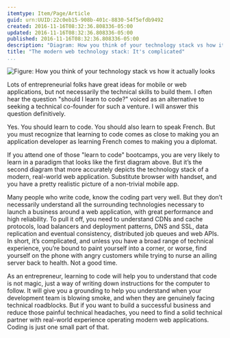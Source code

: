 ```yaml
---
itemtype: Item/Page/Article
guid: urn:UUID:22c0eb15-908b-401c-8830-54f5efdb9492
created: 2016-11-16T08:32:36.808336-05:00
updated: 2016-11-16T08:32:36.808336-05:00
published: 2016-11-16T08:32:36.808336-05:00
description: "Diagram: How you think of your technology stack vs how it actually looks."
title: "The modern web technology stack: It's complicated"
...
```


![Figure: How you think of your technology stack vs how it actually looks](/web-development/web-stack-its-complicated.svg)

Lots of entrepreneurial folks have great ideas for mobile or web applications,
but not necessarily the technical skills to build them. I often hear the
question "should I learn to code?" voiced as an alternative to seeking a
technical co-founder for such a venture. I will answer this question
definitively.

Yes. You should learn to code. You should also learn to speak French. But you
must recognize that learning to code comes as close to making you an application
developer as learning French comes to making you a diplomat.

If you attend one of those "learn to code" bootcamps, you are very likely to
learn in a paradigm that looks like the first diagram above. But it’s the second
diagram that more accurately depicts the technology stack of a modern,
real-world web application. Substitute browser with handset, and you have a
pretty realistic picture of a non-trivial mobile app.

Many people who write code, know the coding part very well. But they don’t
necessarily understand all the surrounding technologies necessary to launch a
business around a web application, with great performance and high reliability.
To pull it off, you need to understand CDNs and cache protocols, load balancers
and deployment patterns, DNS and SSL, data replication and eventual consistency,
distributed job queues and web APIs. In short, it’s complicated, and unless you
have a broad range of technical experience, you’re bound to paint yourself into
a corner, or worse, find yourself on the phone with angry customers while trying
to nurse an ailing server back to health. Not a good time.

As an entrepreneur, learning to code will help you to understand that code is
not magic, just a way of writing down instructions for the computer to follow.
It will give you a grounding to help you understand when your development team
is blowing smoke, and when they are genuinely facing technical roadblocks. But
if you want to build a successful business and reduce those painful technical
headaches, you need to find a solid technical partner with real-world
experience operating modern web applications. Coding is just one small part
of that.

